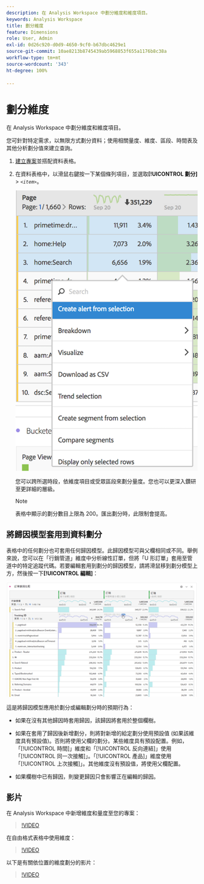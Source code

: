 ```yaml
---
description: 在 Analysis Workspace 中劃分維度和維度項目。
keywords: Analysis Workspace
title: 劃分維度
feature: Dimensions
role: User, Admin
exl-id: 0d26c920-d0d9-4650-9cf0-b67dbc4629e1
source-git-commit: 10ae8213b8745439ab5968853f655a1176b8c38a
workflow-type: tm+mt
source-wordcount: '343'
ht-degree: 100%

---
```


# 劃分維度

在 Analysis Workspace 中劃分維度和維度項目。

您可針對特定需求，以無限方式劃分資料；使用相關量度、維度、區段、時間表及其他分析劃分值來建立查詢。

1. [建立專案](/help/analyze/analysis-workspace/home.md)並搭配資料表格。
1. 在資料表格中，以滑鼠右鍵按一下某個條列項目，並選取&#x200B;**[!UICONTROL 劃分]** > *`<item>`*。

   ![步驟結果](assets/fa_data_table_actions.png)

   您可以跨所選時段，依維度項目或受眾區段來劃分量度。您也可以更深入鑽研至更詳細的層級。

   >[!NOTE]
   >
   >表格中顯示的劃分數目上限為 200。匯出劃分時，此限制會提高。

## 將歸因模型套用到資料劃分

表格中的任何劃分也可套用任何歸因模型。此歸因模型可與父欄相同或不同。舉例來說，您可以在「行銷管道」維度中分析線性訂單，但將「U 形訂單」套用至管道中的特定追蹤代碼。若要編輯套用到劃分的歸因模型，請將滑鼠移到劃分模型上方，然後按一下&#x200B;**[!UICONTROL 編輯]**：

![劃分設定](assets/breakdown_settings.png)

這是將歸因模型應用於劃分或編輯劃分時的預期行為：

* 如果在沒有其他歸因時套用歸因，該歸因將套用於整個欄樹。

* 如果在套用了歸因後新增劃分，則將對新增的給定劃分使用預設值 (如果該維度具有預設值)。否則將使用父欄的劃分。某些維度具有預設配置。例如，「[!UICONTROL 時間]」維度和「[!UICONTROL 反向連結]」使用「[!UICONTROL 同一次接觸]」。「[!UICONTROL 產品]」維度使用「[!UICONTROL 上次接觸]」。其他維度沒有預設值，將使用父欄配置。

* 如果欄樹中已有歸因，則變更歸因只會影響正在編輯的歸因。

## 影片

在 Analysis Workspace 中新增維度和量度至您的專案：

>[!VIDEO](https://video.tv.adobe.com/v/30606/?quality=12)

在自由格式表格中使用維度：

>[!VIDEO](https://video.tv.adobe.com/v/40179/?quality=12)

以下是有關依位置的維度劃分的影片：

>[!VIDEO](https://video.tv.adobe.com/v/24033/?quality=12)
